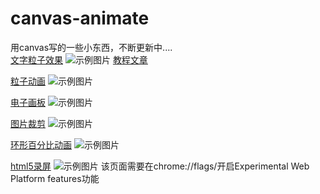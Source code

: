 # canvas-animate
用canvas写的一些小东西，不断更新中....  </br>
[文字粒子效果](https://tong-h.github.io/canvas-store/fontparticle/index.html)
![示例图片](https://tong-h.github.io/canvas-store/fontparticle/img.png)
[教程文章](https://tong-h.github.io/2019/04/23/canvas-fontparticle/#more)

[粒子动画](https://tong-h.github.io/canvas-store/particle/index.html)
![示例图片](https://tong-h.github.io/canvas-store/particle/img.png)

[电子画板](https://tong-h.github.io/canvas-store/draw/index.html)
![示例图片](https://tong-h.github.io/canvas-store/draw/img.png)

[图片裁剪](https://tong-h.github.io/canvas-store/imgcut/index.html)
![示例图片](https://tong-h.github.io/canvas-store/imgcut/img.png)

[环形百分比动画](https://tong-h.github.io/canvas-store/roundPercent/index.html)
![示例图片](https://tong-h.github.io/canvas-store/roundPercent/img.png)

[html5录屏](https://tong-h.github.io/canvas-store/capture/index.html)
![示例图片](https://tong-h.github.io/canvas-store/capture/img.png)
该页面需要在chrome://flags/开启Experimental Web Platform features功能
